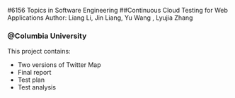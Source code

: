 #6156 Topics in Software Engineering
##Continuous Cloud Testing for Web Applications
Author: Liang Li, Jin Liang, Yu Wang , Lyujia Zhang
### @Columbia University
This project contains:
- Two versions of Twitter Map 
- Final report 
- Test plan 
- Test analysis 
